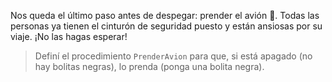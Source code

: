 <gs-attire attire-url="https://raw.githubusercontent.com/MumukiProject/mumuki-guia-gobstones-aeropuerto-secundaria/master/assets/attires/config_1573506340002.json"></gs-attire>

Nos queda el último paso antes de despegar: prender el avión :star_struck:. Todas las personas ya tienen el cinturón de seguridad puesto y están ansiosas por su viaje. ¡No las hagas esperar!

> Definí el procedimiento `PrenderAvion` para que, si está apagado (no hay bolitas negras), lo prenda (ponga una bolita negra).
